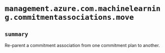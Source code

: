 # `management.azure.com.machinelearning.commitmentassociations.move`

## `summary`
Re-parent a commitment association from one commitment plan to another.


